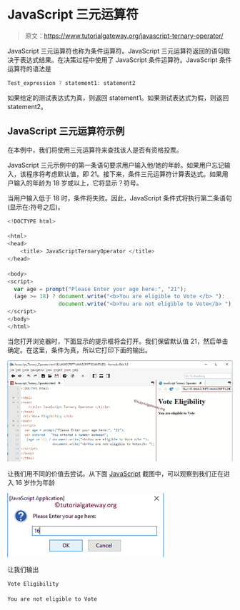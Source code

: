 # JavaScript 三元运算符

> 原文：<https://www.tutorialgateway.org/javascript-ternary-operator/>

JavaScript 三元运算符也称为条件运算符。JavaScript 三元运算符返回的语句取决于表达式结果。在决策过程中使用了 JavaScript 条件运算符。JavaScript 条件运算符的语法是

```js
Test_expression ? statement1: statement2
```

如果给定的测试表达式为真，则返回 statement1。如果测试表达式为假，则返回 statement2。

## JavaScript 三元运算符示例

在本例中，我们将使用三元运算符来查找该人是否有资格投票。

JavaScript 三元示例中的第一条语句要求用户输入他/她的年龄。如果用户忘记输入，该程序将考虑默认值，即 21。接下来，条件三元运算符计算表达式。如果用户输入的年龄为 18 岁或以上，它将显示？符号。

当用户输入低于 18 时，条件将失败。因此，JavaScript 条件式将执行第二条语句(显示在:符号之后)。

```js
<!DOCTYPE html>

<html>
<head>
    <title> JavaScriptTernaryOperator </title>
</head>

<body>
<script>
  var age = prompt("Please Enter your age here:", "21");
  (age >= 18) ? document.write("<b>You are eligible to Vote </b> "):
                document.write("<b>You are not eligible to Vote</b> ");
</script>
</body>
</html>
```

当您打开浏览器时，下面显示的提示框将会打开。我们保留默认值 21，然后单击确定。在这里，条件为真，所以它打印下面的输出。

![JavaScript Ternary Operator 2](img/3169c48c45505e6331f5709821446d82.png)

让我们用不同的价值去尝试。从下面 [JavaScript](https://www.tutorialgateway.org/javascript/) 截图中，可以观察到我们正在进入 16 岁作为年龄

![JavaScript Ternary Operator 3](img/517a2a9502fb001fe2d4aa6cb828328e.png)

让我们输出

```js
Vote Eligibility

You are not eligible to Vote
```